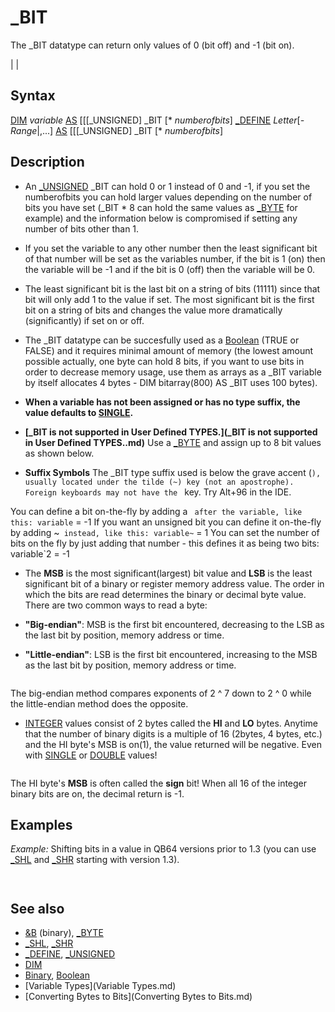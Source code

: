 # _BIT

The _BIT datatype can return only values of 0 (bit off) and -1 (bit on).

  

|  |

## Syntax

[DIM](DIM.md) *variable* [AS](AS.md) [[[_UNSIGNED] _BIT [* *numberofbits*]
[_DEFINE](_DEFINE.md) *Letter*[*-Range*|,...] [AS](AS.md) [[[_UNSIGNED] _BIT [* *numberofbits*]
  

## Description

* An [_UNSIGNED](_UNSIGNED.md) _BIT can hold 0 or 1 instead of 0 and -1, if you set the numberofbits you can hold larger values depending on the number of bits you have set (_BIT * 8 can hold the same values as [_BYTE](_BYTE.md) for example) and the information below is compromised if setting any number of bits other than 1.
* If you set the variable to any other number then the least significant bit of that number will be set as the variables number, if the bit is 1 (on) then the variable will be -1 and if the bit is 0 (off) then the variable will be 0.
* The least significant bit is the last bit on a string of bits (11111) since that bit will only add 1 to the value if set. The most significant bit is the first bit on a string of bits and changes the value more dramatically (significantly) if set on or off.
* The _BIT datatype can be succesfully used as a [Boolean](Boolean.md) (TRUE or FALSE) and it requires minimal amount of memory (the lowest amount possible actually, one byte can hold 8 bits, if you want to use bits in order to decrease memory usage, use them as arrays as a _BIT variable by itself allocates 4 bytes - DIM bitarray(800) AS _BIT uses 100 bytes).
* **When a variable has not been assigned or has no type suffix, the value defaults to [SINGLE](SINGLE.md).**
* **[_BIT is not supported in User Defined TYPES.](_BIT is not supported in User Defined TYPES..md)** Use a [_BYTE](_BYTE.md) and assign up to 8 bit values as shown below.

  

* **Suffix Symbols** The _BIT type suffix used is below the grave accent (`), usually located under the tilde (~) key (not an apostrophe). Foreign keyboards may not have the ` key. Try Alt+96 in the IDE.

You can define a bit on-the-fly by adding a ` after the variable, like this: variable` = -1
If you want an unsigned bit you can define it on-the-fly by adding ~` instead, like this: variable~` = 1
You can set the number of bits on the fly by just adding that number - this defines it as being two bits: variable`2 = -1
  

* The **MSB** is the most significant(largest) bit value and **LSB** is the least significant bit of a binary or register memory address value. The order in which the bits are read determines the binary or decimal byte value. There are two common ways to read a byte:

* **"Big-endian"**: MSB is the first bit encountered, decreasing to the LSB as the last bit by position, memory address or time.
* **"Little-endian"**: LSB is the first bit encountered, increasing to the MSB as the last bit by position, memory address or time.

```          **Offset or Position:    0    1   2   3   4   5   6   7      Example: 11110000**                               ----------------------------------             --------     **Big-Endian Bit On Value:**   128  64  32  16   8   4   2   1                 240  **Little-Endian Bit On Value:**    1    2   4   8  16  32  64  128                 15  
```

The big-endian method compares exponents of 2 ^ 7 down to 2 ^ 0 while the little-endian method does the opposite.
* [INTEGER](INTEGER.md) values consist of 2 bytes called the **HI** and **LO** bytes. Anytime that the number of binary digits is a multiple of 16 (2bytes, 4 bytes, etc.) and the HI byte's MSB is on(1), the value returned will be negative. Even with [SINGLE](SINGLE.md) or [DOUBLE](DOUBLE.md) values!

```                                  **16 BIT INTEGER OR REGISTER**               **AH (High Byte Bits)                         AL (Low Byte Bits)**    BIT:    15    14   13   12   11   10   9   8  |   7   6    5   4    3    2   1    0           ---------------------------------------|--------------------------------------    HEX:   8000  4000 2000 1000  800 400  200 100 |  80   40  20   10   8    4   2    1                                                  |    DEC: -32768 16384 8192 4096 2048 1024 512 256 | 128   64  32   16   8    4   2    1  
```

The HI byte's **MSB** is often called the **sign** bit! When all 16 of the integer binary bits are on, the decimal return is -1.
  

## Examples

*Example:* Shifting bits in a value in QB64 versions prior to 1.3 (you can use [_SHL](_SHL.md) and [_SHR](_SHR.md) starting with version 1.3).

``` n = 24 Shift = 3  [PRINT](PRINT.md) LShift(n, Shift) [PRINT](PRINT.md) RShift(n, Shift) [END](END.md)  [FUNCTION](FUNCTION.md) LShift& (n [AS](AS.md) [LONG](LONG.md), LS [AS](AS.md) [LONG](LONG.md))     [IF](IF.md) LS < 0 [THEN](THEN.md) [EXIT FUNCTION](EXIT FUNCTION.md)     LShift = [INT](INT.md)(n * (2 ^ LS)) [END FUNCTION](END FUNCTION.md)  [FUNCTION](FUNCTION.md) RShift& (n [AS](AS.md) [LONG](LONG.md), RS [AS](AS.md) [LONG](LONG.md))     [IF](IF.md) RS < 0 [THEN](THEN.md) [EXIT FUNCTION](EXIT FUNCTION.md)     RShift = [INT](INT.md)(n / (2 ^ RS)) [END FUNCTION](END FUNCTION.md)  
```

```  192  3  
```

  

## See also

* [&B](&B.md) (binary), [_BYTE](_BYTE.md)
* [_SHL](_SHL.md), [_SHR](_SHR.md)
* [_DEFINE](_DEFINE.md), [_UNSIGNED](_UNSIGNED.md)
* [DIM](DIM.md)
* [Binary](Binary.md), [Boolean](Boolean.md)
* [Variable Types](Variable Types.md)
* [Converting Bytes to Bits](Converting Bytes to Bits.md)

  
